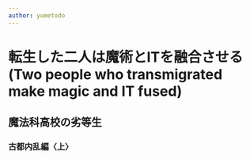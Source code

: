 ```yaml
---
author: yumetodo
---
```


# 転生した二人は魔術とITを融合させる(Two people who transmigrated make magic and IT fused)
## 魔法科高校の劣等生
### 古都内乱編〈上〉
